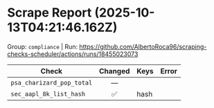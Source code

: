 # Scrape Report (2025-10-13T04:21:46.162Z)

Group: `compliance`  |  Run: https://github.com/AlbertoRoca96/scraping-checks-scheduler/actions/runs/18455023073

| Check | Changed | Keys | Error |
|---|:---:|:--|:--|
| `psa_charizard_pop_total` | — |  |  |
| `sec_aapl_8k_list_hash` | ✅ | hash |  |

